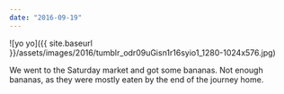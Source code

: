 ```yaml
---
date: "2016-09-19"
---
```


![yo yo]({{ site.baseurl }}/assets/images/2016/tumblr_odr09uGisn1r16syio1_1280-1024x576.jpg)

We went to the Saturday market and got some bananas. Not enough bananas, as they were mostly eaten by the end of the journey home.
